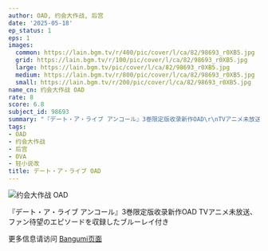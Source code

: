 ```yaml
---
author: OAD, 约会大作战, 后宫
date: '2025-05-18'
ep_status: 1
eps: 1
images:
  common: https://lain.bgm.tv/r/400/pic/cover/l/ca/82/98693_r0XB5.jpg
  grid: https://lain.bgm.tv/r/100/pic/cover/l/ca/82/98693_r0XB5.jpg
  large: https://lain.bgm.tv/pic/cover/l/ca/82/98693_r0XB5.jpg
  medium: https://lain.bgm.tv/r/800/pic/cover/l/ca/82/98693_r0XB5.jpg
  small: https://lain.bgm.tv/r/200/pic/cover/l/ca/82/98693_r0XB5.jpg
name_cn: 约会大作战 OAD
rate: 8
score: 6.8
subject_id: 98693
summary: "『デート・ア・ライブ アンコール』3巻限定版收录新作OAD\r\nTVアニメ未放送、ファン待望のエピソードを収録したブルーレイ付き"
tags:
- OAD
- 约会大作战
- 后宫
- OVA
- 轻小说改
title: デート・ア・ライブ OAD
---
```


![约会大作战 OAD](https://lain.bgm.tv/r/400/pic/cover/l/ca/82/98693_r0XB5.jpg)

『デート・ア・ライブ アンコール』3巻限定版收录新作OAD
TVアニメ未放送、ファン待望のエピソードを収録したブルーレイ付き

更多信息请访问 [Bangumi页面](https://bgm.tv/subject/98693)